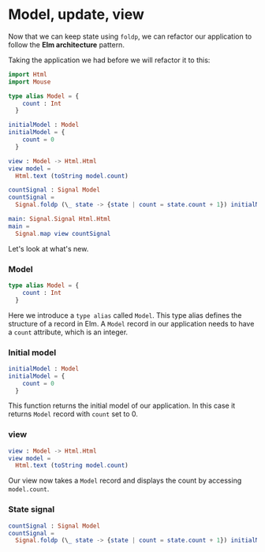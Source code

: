 # Model, update, view

Now that we can keep state using `foldp`, we can refactor our application to follow the __Elm architecture__ pattern.

Taking the application we had before we will refactor it to this:

```elm
import Html
import Mouse

type alias Model = {
    count : Int
  }

initialModel : Model
initialModel = {
    count = 0
  }

view : Model -> Html.Html
view model =
  Html.text (toString model.count)

countSignal : Signal Model
countSignal =
  Signal.foldp (\_ state -> {state | count = state.count + 1}) initialModel Mouse.clicks

main: Signal.Signal Html.Html
main =
  Signal.map view countSignal

```

Let's look at what's new.

### Model

```elm
type alias Model = {
    count : Int
  }
```

Here we introduce a `type alias` called `Model`. This type alias defines the structure of a record in Elm. A `Model` record in our application needs to have a `count` attribute, which is an integer.

### Initial model

```elm
initialModel : Model
initialModel = {
    count = 0
  }
```

This function returns the initial model of our application. In this case it returns `Model` record with `count` set to 0.

### view

```elm
view : Model -> Html.Html
view model =
  Html.text (toString model.count)
```

Our view now takes a `Model` record and displays the count by accessing `model.count`.

### State signal

```elm
countSignal : Signal Model
countSignal =
  Signal.foldp (\_ state -> {state | count = state.count + 1}) initialModel Mouse.clicks
```